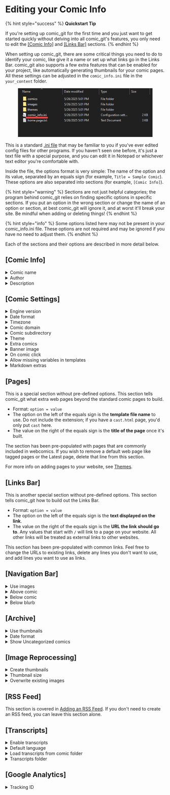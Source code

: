 # Editing your Comic Info

{% hint style="success" %}
**Quickstart Tip**

If you're setting up comic\_git for the first time and you just want to get started quickly without delving into all comic\_git's features, you only need to edit the [\[Comic Info\]](editing-your-comic-info.md#comic-info) and [\[Links Bar\]](editing-your-comic-info.md#links-bar) sections.
{% endhint %}

When setting up comic\_git, there are some critical things you need to do to identify your comic, like give it a name or set up what links go in the Links Bar. comic\_git also supports a few extra features that can be enabled for your project, like automatically generating thumbnails for your comic pages. All these settings can be adjusted in the `comic_info.ini` file in the `your_content` folder.

<figure><img src="../.gitbook/assets/editing01_comic_info.png" alt=""><figcaption></figcaption></figure>

This is a standard [.ini file](https://en.wikipedia.org/wiki/INI_file) that may be familiar to you if you've ever edited config files for other programs. If you haven't seen one before, it's just a text file with a special purpose, and you can edit it in Notepad or whichever text editor you're comfortable with.

Inside the file, the options format is very simple: The name of the option and its value, separated by an equals sign (for example, `Title = Sample Comic`). These options are also separated into sections (for example, `[Comic Info]`).

{% hint style="warning" %}
Sections are not just helpful categories; the program behind comic\_git relies on finding specific options in specific sections. If you put an option in the wrong section or change the name of an option or section, at best comic\_git will ignore it, and at worst it'll break your site. Be mindful when adding or deleting things!
{% endhint %}

{% hint style="info" %}
Some options listed here may not be present in your comic\_info.ini file. These options are not required and may be ignored if you have no need to adjust them.
{% endhint %}

Each of the sections and their options are described in more detail below.

## \[Comic Info]

<details>

<summary>Comic name</summary>

* Required
* Value: `string`: your comic name

This is the name of your comic. The comic name shows up in the tab every time a page from your website is loaded (for example, Page 202 - **comic\_git Example**). It **does not** need to match the name you gave your repository.

</details>

<details>

<summary>Author</summary>

* Required
* Value: `string`: your authorial name

Whatever name or credit you wish to give for the creation of your comic. It can be a single name, a list of names, a sentence, whatever you want. It's currently only used when generating your [RSS Feed](../advanced-editing/extra-features.md#adding-an-rss-feed).

</details>

<details>

<summary>Description</summary>

* Required
* Value: `string`: your description

A short, one-sentence description of your web comic. This will show up in your [RSS feed](../advanced-editing/extra-features.md#adding-an-rss-feed) and [social media previews](../advanced-editing/extra-features.md#adding-social-media-previews).

</details>

## \[Comic Settings]

<details>

<summary>Engine version</summary>

* Required
* Value: `string`

This is used to determine which version of comic\_git is used to build your site. The possible values are:

* **Version**: By default, this value is set to version `1.0`. Every time your site builds, this pulls the latest iteration of 1.0, such as 1.0.1, 1.0.2, and so on. This is the **recommended** setting to use if you want to get bug fixes automatically without future updates breaking your site. If and when comic\_git is updated to 1.1, you'll need to change this to get the features that may be included with that.
* **Exact version**: If you have a need to use one particular version, specify it by using the full version number; for example, `1.0.3`. Your site will stay on that version and not receive any future bug fixes or version updates until you edit this again.
* `latest`: Your site will always get the latest released version of comic\_git, even if it's an update that could potentially break your site. If you want to automatically keep up with updates as they come out and don't mind fixing your site to adjust for new versions, this is a good option.
* `master`: Keep up with every single new change to comic\_git, no matter how minor or untested. Only recommended for troubleshooting.

{% hint style="success" %}
Version releases are tracked on [comic\_git\_engine's Releases](https://github.com/ryanvilbrandt/comic_git_engine/releases) page along with any necessary instructions for upgrading version (such as moving from 1.0 to 1.1). Announcements are also made on our [Discord server](https://discord.gg/zmdHGXB).
{% endhint %}

</details>

<details>

<summary>Date format</summary>

* Required
* Value: `string`: date format using [Python %-substitutions](https://docs.python.org/3/library/time.html#time.strftime)

This is the date format that all your comic Post dates will be in. The default format accepts dates written like `July 20, 1969`. You can change the format to any you prefer.

{% hint style="warning" %}
Be aware that you need to manually type in the date when adding a comic Post, and that date **must** match the format specified here. The format is specified here so that comic\_git knows how to order your comics chronologically based on the dates in each Post.
{% endhint %}

{% hint style="info" %}
If you use the default format, remember to include the comma after the day!
{% endhint %}

The following table is a list of common date format strings. You can copy/paste any of these into the **Date format** option to change what date format to use in your comic files. (See [Adding Comic Pages](adding-comic-pages.md) for more info on setting the Post dates for your comics)

| Format string         | Example                   |
| --------------------- | ------------------------- |
| %B %d, %Y             | July 16, 1969             |
| %Y-%m-%d              | 1969-07-16                |
| %a, %d %b %Y %H:%M:%S | Wed, 16 Jul 1969 04:20:00 |

You can also build your own format strings if you feel comfortable doing so. Use the [list of Python %-substitutions](https://docs.python.org/3/library/time.html#time.strftime) to create your preferred date format.

</details>

<details>

<summary>Timezone</summary>

* Required
* Value: `string`: timezone in [TZ Identifier format](https://en.wikipedia.org/wiki/List_of_tz_database_time_zones#List)

The timezone for all the dates in your comic. This is important for when comic\_git is determining when scheduled posts should be published. For example, if you push out an update at 9pm your time just before the midnight deadline, you don't want comic\_git to publish the page right away just because it's past midnight in some other timezone!

All timezones found in the TZ Identifier column on the [TZ database time zones Wikipedia page](https://en.wikipedia.org/wiki/List_of_tz_database_time_zones#List) are allowed.

</details>

<details>

<summary>Comic domain</summary>

* Optional
* Value: `string`: URL of domain
* Default: none

If you are building your website locally, and you haven't configured a custom domain, you must set this so that comic\_git knows what domain to use to build the URL to link to your comic, for the purposes of things like your RSS feed and your social media preview links. For more details, see [Building your Website on your own PC](../other-expert-tips.md#building-your-website-on-your-own-pc).

This option should include your website's entire domain, subdomain, and top-level domain. Do not include the slash at the end. You may include the "http://" or "https://" if you wish.

Examples: `https://ryanvilbrandt.github.io`, `www.tamberlanecomic.com`

</details>

<details>

<summary>Comic subdirectory</summary>

* Optional
* Value: `string`: name of GitHub repo
* Default: none

If you're building your website locally and you have not set a custom domain, you must set this to the name of your GitHub repository. This allows most of the links on your website to function properly. For more details, see [Building your Website on your own PC](../other-expert-tips.md#building-your-website-on-your-own-pc).

This option should not include leading or trailing slashes.

Examples: `comic_git`, `tamberlane`

</details>

<details>

<summary>Theme</summary>

* Optional
* Value: `string`: name of theme folder
* Default: `default`

The name of the theme folder to use for your site. The theme folder must be located in `your_content/themes`.

</details>

<details>

<summary>Extra comics</summary>

* Optional
* Value: `string`: see below
* Default: none

A comma-separated list of any extra comics hosted on your site. For more information, see [Extra Comics](../advanced-editing/extra-comics.md).

</details>

<details>

<summary>Banner image</summary>

* Optional
* Value: `string`: path to image
* Default: `/your_content/images/banner.png`

This option tells comic\_git where to go to find the banner image for the comic, that big image that goes at the top of every page in the default comic\_git website layout.

</details>

<details>

<summary>On comic click</summary>

* Optional
* Value: `string`: see below
* Default: Next comic

This option defines the behavior of your site when a user clicks on your comic image when looking at the page for a specific comic. The available options are below:

* **Open image**: Opens the image file in the current tab.
* **Open image window**: Opens the image in a new tab or window.
* **Overlay**: Opens the image in an overlay that appears in the same tab over your current comic page. Clicking the image will dismiss it.

All other options will default to navigating to the next comic, as if the user has clicked the "Next" navigation button.

</details>

<details>

<summary>Allow missing variables in templates</summary>

* Optional
* Value: `boolean`: `True` or `False`&#x20;
* Default: `False`&#x20;

By default, if a Jinja template is expecting a variable that it did not receive while the site is building, the template will raise an error and the build will fail.

If you wish to allow for missing variables in your templates, you can set this value to `True`, and the template will treat any missing variables as empty strings. Note: If you are making custom templates that expect certain variables to be present, setting this to `True` can cause your templates to not render properly.

</details>

<details>

<summary>Markdown extras</summary>

* Optional
* Value `string`: see below
* Default: none

A comma-separated list of extra settings that are passed into the Markdown parser to change its behavior. See [this page](https://github.com/trentm/python-markdown2/wiki/Extras) for a list of many valid settings.&#x20;

Note that not all settings are currently supported. For example, settings that require extra configuration alongside the setting name (e.g. [breaks](https://github.com/trentm/python-markdown2/wiki/breaks)).

</details>

## \[Pages]

This is a special section without pre-defined options. This section tells comic\_git what extra web pages beyond the standard comic pages to build.&#x20;

* Format: `option = value`
* The option on the left of the equals sign is the **template file name** to use. Do not include the extension; if you have a `cast.html` page, you'd only put `cast` here.
* The value on the right of the equals sign is the **title of the page** once it's built.

The section has been pre-populated with pages that are commonly included in webcomics. If you wish to remove a default web page like tagged pages or the Latest page, delete that line from this section.

For more info on adding pages to your website, see [Themes](../advanced-editing/extra-features.md#themes).

## \[Links Bar]

This is another special section without pre-defined options. This section tells comic\_git how to build out the Links Bar.&#x20;

* Format: `option = value`
* The option on the left of the equals sign is the **text displayed on the link**.
* The value on the right of the equals sign is the **URL the link should go to**. Any values that start with `/` will link to a page on your website. All other links will be treated as external links to other websites.

This section has been pre-populated with common links. Feel free to change the URLs to existing links, delete any lines you don't want to use, and add lines you want to use as links.

## \[Navigation Bar]

<details>

<summary>Use images</summary>

* Optional
* Value: `boolean`: `True` or `False`
* Default: `False`

When set to `true`, this will replace the First, Previous, Next, and Latest navigation links on the comic pages with the icons found in `your_content/images/navigation_icons/`. You can change which icons are used by replacing these files with your own, or keep this setting on `false` to just use text links.

</details>

<details>

<summary>Above comic</summary>

* Optional
* Value: `boolean`: `True` or `False`
* Default: `False`

When set to `true`, this will place a navigation bar above the comic.

</details>

<details>

<summary>Below comic</summary>

* Optional

- Value: `boolean`: `True` or `False`

* Default: `True`

When set to `true`, this will place a navigation bar below the comic but above the blurb containing the comic title, post date, post text, etc.

</details>

<details>

<summary>Below blurb</summary>

* Optional

- Value: `boolean`: `True` or `False`

* Default: `False`

When set to `true`, this will place a navigation bar below the blurb containing the comic title, post date, post text, etc.

</details>

## \[Archive]

<details>

<summary>Use thumbnails</summary>

* Required
* Value: `boolean`: `True` or `False`

When this value is `False`, the Archive page will display all the comics in your archive in an [unordered list](https://developer.mozilla.org/en-US/docs/Web/HTML/Element/ul), broken up by storyline. When this value is `True`, the Archive page will display all the comics in your archive in a grid of comic thumbnails. When looking for thumbnails, the Archive page looks in each comic directory for a thumbnail image by the name of `_thumbnail.jpg`

You can either create your own thumbnails or use comic\_git's built-in thumbnail generation as described in the [\[Image Reprocessing\]](editing-your-comic-info.md#image-reprocessing) section below.

</details>

<details>

<summary>Date format</summary>

* Optional
* Value: `string`: date format using [Python %-substitutions](https://docs.python.org/3/library/time.html#time.strftime)
* Default: The value you provided for the `Date format`  option in `Comic Settings`

This is the format that post dates are displayed in when `Use thumbnails` is set to `True`. This is defined separately from page date formats because longer post dates can screw up the spacing of the thumbnails in the grid. It accepts the same inputs as the `Date format` in the [\[Comic Settings\]](editing-your-comic-info.md#date-format) section.

</details>

<details>

<summary>Show Uncategorized comics</summary>

* Optional
* Value: `boolean`: `True` or `False`
* Default: `True`

By default, if you don't give a comic page a `Storyline` value in its `info.ini` file, it will be placed in an "Uncategorized" section in your Archive page below all your other comic pages. If you wish for these uncategorized pages to just not show up on your Archive page, set this value to `False`.

</details>

## \[Image Reprocessing]

<details>

<summary>Create thumbnails</summary>

* Required
* Value: `boolean`: `True` or `False`

If set to `True`, thumbnails will be generated for each comic page. The files will be located in each page directory in `/your_content/comics` named `_thumbnail.jpg`.

</details>

<details>

<summary>Thumbnail size</summary>

* Required
* Value: `string`: see below

The size of the thumbnail to be generated. This can be a width/height pair in pixels like `100, 36`, a percentage of the size of the original image like `10%`, a set height in pixels (`100h`), or a set width in pixels (`100w`). For the latter two options, comic\_git will keep the aspect ratio of the original image the same, adjusting to fit just your defined height or width.

</details>

<details>

<summary>Overwrite existing images</summary>

* Required
* Value: `boolean`: `True` or `False`

When set to `False` and a thumbnail already exists in the comic page's folder, comic\_git will not attempt to recreate the thumbnail. When set to `True`, comic\_git will always attempt to generate a thumbnail, assuming creating these files is enabled via one of the options above.

</details>

## \[RSS Feed]

This section is covered in [Adding an RSS Feed](../advanced-editing/extra-features.md#adding-an-rss-feed). If you don't need to create an RSS feed, you can leave this section alone.

## \[Transcripts]

<details>

<summary>Enable transcripts</summary>

* Required
* Value: `boolean`: `True` or `False`

When set to `True`, comic\_git will attempt to create a Transcripts section below every comic that has transcripts files provided for it. A transcript file is a text file with the name of the language as its filename, e.g. `English.txt`. The transcript file can contain plain text, unicode (for those fancy accents and non-roman alphabets), HTML tags, and Markdown.

</details>

<details>

<summary>Default language</summary>

* Optional
* Value: `string`: name of a transcript file
* Default: `English`

The transcript .txt file with the specified name is placed at the top of the list of transcripts. Whenever the comic page is loaded, this transcript is the one that's automatically loaded.

</details>

<details>

<summary>Load transcripts from comic folder</summary>

* Optional
* Value: `boolean`: `True` or `False`
* Default: `True`

When set to `True`, comic\_git will search in each comic page's folder for any .txt files (except for `post.txt`). Any it finds is added to the list of available transcripts for that comic page.&#x20;

When set to `False`, comic\_git will not look in the comic folders. If **Transcripts folder** (see next option) is defined, comic\_git will still look in that folder for any transcripts regardless of this option's setting.

</details>

<details>

<summary>Transcripts folder</summary>

* Optional
* Value: `string`: name of transcripts folder
* Default: none

If you wish to move the transcripts to their own folder, you can define that folder here. Each page must have a separate folder that matches the comic folder name. For example, if you set the transcripts folder to be `your_content/transcripts`, then the transcript files for `Page 197` should be found at `your_content/transcripts/Page 197/`. This path is always relative to the root of the repository.

Both this option and **Load transcripts from comic folder** can be set, so you can have transcripts in both places. Files in your transcripts folder take precedence over transcript files in your comic folder with the same name.

</details>

## \[Google Analytics]

<details>

<summary>Tracking ID</summary>

* Optional
* Value: `string`: your Google Analytics tracking ID
* Default: none

If you have set up a [Google Analytics](https://analytics.google.com) for your comic, you can put the Tracking ID here (for example, UA-123456789-0) and comic\_git will automatically insert the analytics tracking code on all pages of your website.

</details>
